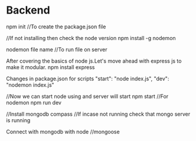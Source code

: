 # Backend

npm init
//To create the package.json file

//If not installing then check the node version 
npm install -g nodemon

nodemon file name 
//To run file on server

After covering the basics of node js.Let's move ahead with express js to make it modular.
npm install express

Changes in package.json for scripts 
"start": "node index.js",
"dev": "nodemon index.js"

//Now we can start node using and server will start
npm start 
//For nodemon 
npm run dev

//Install mongodb compass
//If incase not running check that mongo server is running 

Connect with mongodb with node
//mongoose

